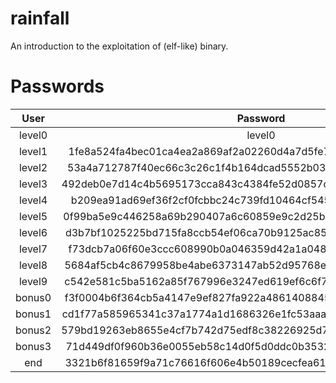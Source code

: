 # rainfall
An introduction to the exploitation of (elf-like) binary.

# Passwords

| User   | Password                                                         |
| :----: |:----------------------------------------------------------------:|
| level0 | level0                                                           |
| level1 | 1fe8a524fa4bec01ca4ea2a869af2a02260d4a7d5fe7e7c24d8617e6dca12d3a |
| level2 | 53a4a712787f40ec66c3c26c1f4b164dcad5552b038bb0addd69bf5bf6fa8e77 |
| level3 | 492deb0e7d14c4b5695173cca843c4384fe52d0857c2b0718e1a521a4d33ec02 |
| level4 | b209ea91ad69ef36f2cf0fcbbc24c739fd10464cf545b20bea8572ebdc3c36fa |
| level5 | 0f99ba5e9c446258a69b290407a6c60859e9c2d25b26575cafc9ae6d75e9456a |
| level6 | d3b7bf1025225bd715fa8ccb54ef06ca70b9125ac855aeab4878217177f41a31 |
| level7 | f73dcb7a06f60e3ccc608990b0a046359d42a1a0489ffeefd0d9cb2d7c9cb82d |
| level8 | 5684af5cb4c8679958be4abe6373147ab52d95768e047820bf382e44fa8d8fb9 |
| level9 | c542e581c5ba5162a85f767996e3247ed619ef6c6f7b76a59435545dc6259f8a |
| bonus0 | f3f0004b6f364cb5a4147e9ef827fa922a4861408845c26b6971ad770d906728 |
| bonus1 | cd1f77a585965341c37a1774a1d1686326e1fc53aaa5459c840409d4d06523c9 |
| bonus2 | 579bd19263eb8655e4cf7b742d75edf8c38226925d78db8163506f5191825245 |
| bonus3 | 71d449df0f960b36e0055eb58c14d0f5d0ddc0b35328d657f91cf0df15910587 |
| end | 3321b6f81659f9a71c76616f606e4b50189cecfea611393d5d649f75e157353c |

